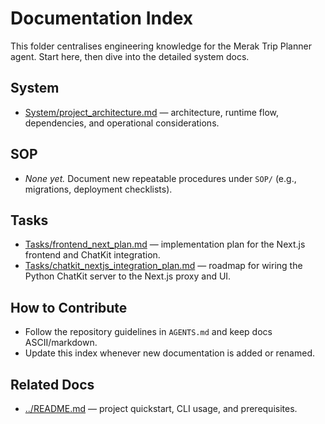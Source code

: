 # Documentation Index

This folder centralises engineering knowledge for the Merak Trip Planner agent. Start here, then dive into the detailed system docs.

## System
- [System/project_architecture.md](System/project_architecture.md) — architecture, runtime flow, dependencies, and operational considerations.

## SOP
- _None yet._ Document new repeatable procedures under `SOP/` (e.g., migrations, deployment checklists).

## Tasks
- [Tasks/frontend_next_plan.md](Tasks/frontend_next_plan.md) — implementation plan for the Next.js frontend and ChatKit integration.
- [Tasks/chatkit_nextjs_integration_plan.md](Tasks/chatkit_nextjs_integration_plan.md) — roadmap for wiring the Python ChatKit server to the Next.js proxy and UI.

## How to Contribute
- Follow the repository guidelines in `AGENTS.md` and keep docs ASCII/markdown.
- Update this index whenever new documentation is added or renamed.

## Related Docs
- [../README.md](../README.md) — project quickstart, CLI usage, and prerequisites.
